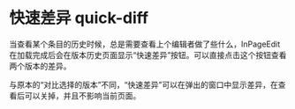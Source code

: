 # 快速差异 quick-diff

当查看某个条目的历史时候，总是需要查看上个编辑者做了些什么，InPageEdit 在加载完成后会在版本历史页面显示“快速差异”按钮。可以直接点击这个按钮查看两个版本的差异。

与原本的“对比选择的版本”不同，“快速差异”可以在弹出的窗口中显示差异，在查看后可以关掉，并且不影响当前页面。
